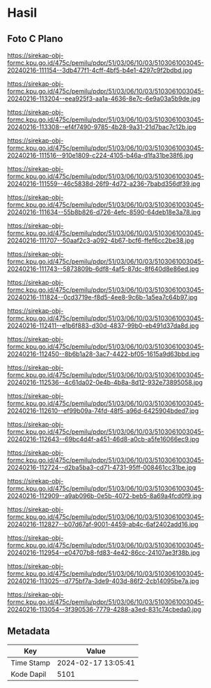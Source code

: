 # Hasil

## Foto C Plano

https://sirekap-obj-formc.kpu.go.id/475c/pemilu/pdpr/51/03/06/10/03/5103061003045-20240216-111154--3db477f1-4cff-4bf5-b4e1-4297c9f2bdbd.jpg

https://sirekap-obj-formc.kpu.go.id/475c/pemilu/pdpr/51/03/06/10/03/5103061003045-20240216-113204--eea925f3-aa1a-4636-8e7c-6e9a03a5b9de.jpg

https://sirekap-obj-formc.kpu.go.id/475c/pemilu/pdpr/51/03/06/10/03/5103061003045-20240216-113308--ef4f7490-9785-4b28-9a31-21d7bac7c12b.jpg

https://sirekap-obj-formc.kpu.go.id/475c/pemilu/pdpr/51/03/06/10/03/5103061003045-20240216-111516--910e1809-c224-4105-b46a-d1fa31be38f6.jpg

https://sirekap-obj-formc.kpu.go.id/475c/pemilu/pdpr/51/03/06/10/03/5103061003045-20240216-111559--46c5838d-26f9-4d72-a236-7babd356df39.jpg

https://sirekap-obj-formc.kpu.go.id/475c/pemilu/pdpr/51/03/06/10/03/5103061003045-20240216-111634--55b8b826-d726-4efc-8590-64deb18e3a78.jpg

https://sirekap-obj-formc.kpu.go.id/475c/pemilu/pdpr/51/03/06/10/03/5103061003045-20240216-111707--50aaf2c3-a092-4b67-bcf6-ffef6cc2be38.jpg

https://sirekap-obj-formc.kpu.go.id/475c/pemilu/pdpr/51/03/06/10/03/5103061003045-20240216-111743--5873809b-6df8-4af5-87dc-8f640d8e86ed.jpg

https://sirekap-obj-formc.kpu.go.id/475c/pemilu/pdpr/51/03/06/10/03/5103061003045-20240216-111824--0cd3719e-f8d5-4ee8-9c6b-1a5ea7c64b97.jpg

https://sirekap-obj-formc.kpu.go.id/475c/pemilu/pdpr/51/03/06/10/03/5103061003045-20240216-112411--e1b6f883-d30d-4837-99b0-eb491d37da8d.jpg

https://sirekap-obj-formc.kpu.go.id/475c/pemilu/pdpr/51/03/06/10/03/5103061003045-20240216-112450--8b6b1a28-3ac7-4422-bf05-1615a9d63bbd.jpg

https://sirekap-obj-formc.kpu.go.id/475c/pemilu/pdpr/51/03/06/10/03/5103061003045-20240216-112536--4c61da02-0e4b-4b8a-8d12-932e73895058.jpg

https://sirekap-obj-formc.kpu.go.id/475c/pemilu/pdpr/51/03/06/10/03/5103061003045-20240216-112610--ef99b09a-74fd-48f5-a96d-6425904bded7.jpg

https://sirekap-obj-formc.kpu.go.id/475c/pemilu/pdpr/51/03/06/10/03/5103061003045-20240216-112643--69bc4d4f-a451-46d8-a0cb-a5fe16066ec9.jpg

https://sirekap-obj-formc.kpu.go.id/475c/pemilu/pdpr/51/03/06/10/03/5103061003045-20240216-112724--d2ba5ba3-cd71-4731-95ff-008461cc31be.jpg

https://sirekap-obj-formc.kpu.go.id/475c/pemilu/pdpr/51/03/06/10/03/5103061003045-20240216-112909--a9ab096b-0e5b-4072-beb5-8a69a4fcd0f9.jpg

https://sirekap-obj-formc.kpu.go.id/475c/pemilu/pdpr/51/03/06/10/03/5103061003045-20240216-112827--b07d67af-9001-4459-ab4c-6af2402add16.jpg

https://sirekap-obj-formc.kpu.go.id/475c/pemilu/pdpr/51/03/06/10/03/5103061003045-20240216-112954--e04707b8-fd83-4e42-86cc-24107ae3f38b.jpg

https://sirekap-obj-formc.kpu.go.id/475c/pemilu/pdpr/51/03/06/10/03/5103061003045-20240216-113025--d775bf7a-3de9-403d-86f2-2cb14095be7a.jpg

https://sirekap-obj-formc.kpu.go.id/475c/pemilu/pdpr/51/03/06/10/03/5103061003045-20240216-113054--3f390536-7779-4288-a3ed-831c74cbeda0.jpg


## Metadata

| Key        | Value               |
| ---------- | ------------------- |
| Time Stamp | 2024-02-17 13:05:41 |
| Kode Dapil | 5101                |



